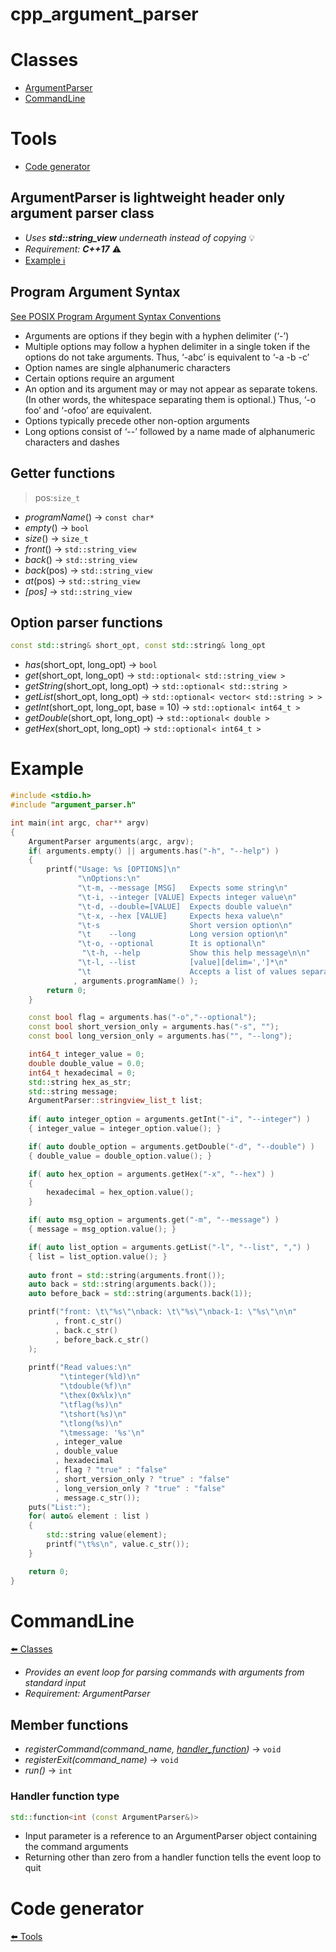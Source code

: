 # cpp_argument_parser
# Classes
- [ArgumentParser](#argumentparser-is-lightweight-header-only-argument-parser-class)
- [CommandLine](#commandline)
# Tools
- [Code generator](#code-generator)
## ArgumentParser is lightweight header only argument parser class
- *Uses **std::string_view** underneath instead of copying* :bulb:
- *Requirement: **C++17*** :warning:
- [Example :information_source:](#example)

## Program Argument Syntax
[See POSIX Program Argument Syntax Conventions](https://www.gnu.org/software/libc/manual/html_node/Argument-Syntax.html)
- Arguments are options if they begin with a hyphen delimiter (‘-’)
- Multiple options may follow a hyphen delimiter in a single token if the options do not take arguments. Thus, ‘-abc’ is equivalent to ‘-a -b -c’
- Option names are single alphanumeric characters
- Certain options require an argument
- An option and its argument may or may not appear as separate tokens. 
  (In other words, the whitespace separating them is optional.) 
  Thus, ‘-o foo’ and ‘-ofoo’ are equivalent.
- Options typically precede other non-option arguments
- Long options consist of ‘--’ followed by a name made of alphanumeric characters and dashes

## Getter functions
> pos:```size_t```
* *programName*() -> ```const char*```
* *empty*() -> ```bool```
* *size*() -> ```size_t```
* *front*() -> ```std::string_view```
* *back*() -> ```std::string_view```
* *back*(pos) -> ```std::string_view```
* *at*(pos) -> ```std::string_view```
* *[pos]* -> ```std::string_view```
## Option parser functions
```c++
const std::string& short_opt, const std::string& long_opt
```
* *has*(short_opt, long_opt)       -> ```bool```
* *get*(short_opt, long_opt)       -> ```std::optional< std::string_view >```
* *getString*(short_opt, long_opt) -> ```std::optional< std::string >```
* *getList*(short_opt, long_opt)   -> ```std::optional< vector< std::string > >```
* *getInt*(short_opt, long_opt, base = 10)    -> ```std::optional< int64_t >```
* *getDouble*(short_opt, long_opt) -> ```std::optional< double >```
* *getHex*(short_opt, long_opt)    -> ```std::optional< int64_t >```

# Example

```c++
#include <stdio.h>
#include "argument_parser.h"

int main(int argc, char** argv)
{
    ArgumentParser arguments(argc, argv);
    if( arguments.empty() || arguments.has("-h", "--help") )
    {
        printf("Usage: %s [OPTIONS]\n"
               "\nOptions:\n"
               "\t-m, --message [MSG]   Expects some string\n"
               "\t-i, --integer [VALUE] Expects integer value\n"
               "\t-d, --double=[VALUE]  Expects double value\n"
               "\t-x, --hex [VALUE]     Expects hexa value\n"
               "\t-s                    Short version option\n"
               "\t    --long            Long version option\n"
               "\t-o, --optional        It is optional\n"
                "\t-h, --help           Show this help message\n\n"
               "\t-l, --list            [value][delim=',']*\n"
               "\t                      Accepts a list of values separated by ','\n"
              , arguments.programName() );
        return 0;
    }

    const bool flag = arguments.has("-o","--optional");
    const bool short_version_only = arguments.has("-s", "");
    const bool long_version_only = arguments.has("", "--long");

    int64_t integer_value = 0;
    double double_value = 0.0;
    int64_t hexadecimal = 0;
    std::string hex_as_str;
    std::string message;
    ArgumentParser::stringview_list_t list;
    
    if( auto integer_option = arguments.getInt("-i", "--integer") )
    { integer_value = integer_option.value(); }

    if( auto double_option = arguments.getDouble("-d", "--double") )
    { double_value = double_option.value(); }

    if( auto hex_option = arguments.getHex("-x", "--hex") )
    { 
        hexadecimal = hex_option.value();
    }

    if( auto msg_option = arguments.get("-m", "--message") )
    { message = msg_option.value(); }

    if( auto list_option = arguments.getList("-l", "--list", ",") )
    { list = list_option.value(); }
   
    auto front = std::string(arguments.front());
    auto back = std::string(arguments.back());
    auto before_back = std::string(arguments.back(1));

    printf("front: \t\"%s\"\nback: \t\"%s\"\nback-1: \"%s\"\n\n"
          , front.c_str()
          , back.c_str()
          , before_back.c_str()
    );
    
    printf("Read values:\n"
           "\tinteger(%ld)\n"
           "\tdouble(%f)\n"
           "\thex(0x%lx)\n"
           "\tflag(%s)\n"
           "\tshort(%s)\n"
           "\tlong(%s)\n"
           "\tmessage: '%s'\n"
          , integer_value
          , double_value
          , hexadecimal
          , flag ? "true" : "false"
          , short_version_only ? "true" : "false"
          , long_version_only ? "true" : "false"
          , message.c_str());
    puts("List:");
    for( auto& element : list )
    {
        std::string value(element);
        printf("\t%s\n", value.c_str());
    }

    return 0;
}
```

# CommandLine
[:arrow_left: Classes](#classes)
- *Provides an event loop for parsing commands with arguments from standard input*
- *Requirement: ArgumentParser*

## Member functions
* *registerCommand(command_name, [handler_function](#handler-function-type))* -> ```void```
* *registerExit(command_name)* -> ```void```
* *run()* -> ```int```

### Handler function type
```c++
std::function<int (const ArgumentParser&)>
```
- Input parameter is a reference to an ArgumentParser object containing the command arguments
- Returning other than zero from a handler function tells the event loop to quit

# Code generator
[:arrow_left: Tools](#tools)
 
